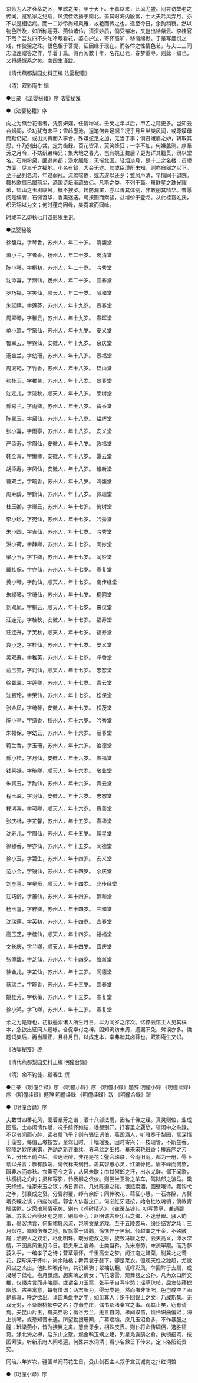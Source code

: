 <!-- { "loadSidebar": true } -->
京师为人才荟萃之区，笙歌之美，甲于天下。干嘉以来，此风尤盛。间尝访故老之传闻，览私家之纪载，风流佳话播于南北。盖其时海内殷富，士大夫吟风弄月，亦不以是相诟病。而一二妙伶尚知风雅，故艳而传之也。递至今日，余韵稍衰。然以物色所及，如所称莲芬、燕仙诸伶，清资妙质，倘受镕冶，又岂出徐紫云、李桂官下哉？吾友四不头陀冷眼看花，婆心护法，寄怀高旷，移情绵缈。于是写曼衍之戏，作狡狯之珠。悟色相于菩提，征因缘于现在。而各伶之性情色艺，与夫二三同志流连赠答之作，毕着于篇。假再阅数十年，名花已老，春梦重寻。则此一编也，又将感慨系之矣。南国生谨跋。


《清代燕都梨园史料正编 法婴秘籍》

（清）双影庵生 辑



●目录
《法婴秘籍》序
法婴秘笈


●《法婴秘籍》序

向之为燕台花谱者，凭臆妍媸，任情增减。壬癸之年以后，甲乙之籍更多。岂知云台烟阁，论功犹有未平；雪岭墨池，逞笔何尝足据？况乎月旦半类风闻，或尊嫫母而黜仍妃，或出刘蕡而入李合。殊嫌蛇足之加，无当于事；倘召蛾眉之妒，转取其愆。仆乃别出心裁，定为齿録。百花皆采，莫笑蜂狂；一字不加，何嫌蠡测。序羣芳之月令，不妨矾弟梅兄；集大地之春光，岂有姚王魏后？更为详其籍贯，隶以堂名。石州粉黛，匪逊南都；溪水胭脂，无惭北国。轻烟淡月，是十二之名楼；员峤方壶，尽三千之福地。小名有録，大会无遮。其或臣瓒所未知，则亦自郐之以下。至于品列名流，年过弱冠。流莺啼倦，或志遂以还乡；雏凤声清，早情同于退院。舞衫歌扇已属前尘，酒国诗坛渐疏故侣。凡斯之类，不列于篇。虽联星之珠光耀釆，韫山之玉树临风，概不搜罗。转防漏罣，亦以善其体例，非敢削其精华。普愿阅是编者，石佩苕华，香熏迷迭。苟按图而索骏，益增价于登龙。从此桂宫姓氏，织云锦以为文；何时蓬岛因缘，集霓裳而同咏。

时咸丰乙卯秋七月双影庵生识。


●法婴秘笈

徐馥森，字琴香，苏州人，年二十岁。　清馥堂

萧小兰，字者香，扬州人，年二十岁。　畹清堂

陈小琴，字桐初，苏州人，年二十岁。　吟秀堂

沈添喜，字燕仙，扬州人，年二十岁。　宜春堂

罗巧福，字笑仙，顺天人，年二十岁。　醇和堂

朱延禧，字莲芬，苏州人，年十九岁。　景春堂

周翠琴，字稚云，苏州人，年十九岁。　春晖堂

单小翠，字黛仙，苏州人，年十九岁。　安义堂

鲁翠云，字霓仙，安徽人，年十九岁。　余庆堂

汤金兰，字幼珊，苏州人，年十八岁。　景福堂

周湘筠，字竹香，苏州人，年十八岁。　韫山堂

张桂玉，字稚兰，苏州人，年十八岁。　景春堂

沈定儿，字浣秋，顺天人，年十八岁。　荣树堂

郝秀兰，字雨卿，苏州人，年十八岁。　寳香堂

陈翠玉，字黛仙，苏州人，年十八岁。　韫辉堂

张小喜，字雨亭，苏州人，年十八岁。　安义堂

严添寿，字眉仙，安徽人，年十八岁。　敦福堂

韩全喜，字懒卿，安徽人，年十八岁。　霭云堂

胡添寿，字凤仙，安徽人，年十八岁。　维新堂

曹双兰，字畹香，苏州人，年十八岁。　鸿馥堂

周寿龄，字鹤仙，苏州人，年十八岁。　佩珊堂

杜玉卿，字蝶云，苏州人，年十七岁。　倚树堂

李小珍，字宛仙，苏州人，年十七岁。　吟秀堂

朱小圆，字吉仙，苏州人，年十七岁。　吟秀堂

洪小荷，字静卿，苏州人，年十七岁。　闻妙堂

梁小玉，字卞卿，苏州人，年十七岁。　闻妙堂

戴桂保，字亦仙，苏州人，年十七岁。　春复堂

黄小琴，字韵仙，顺天人，年十七岁。　南传经堂

朱緑琴，字绮仙，苏州人，年十七岁。　桐阴堂

刘双凤，字桐云，顺天人，年十七岁。　来仪堂

汪连元，字桂秋，安徽人，年十七岁。　福寿堂

汪连升，字芙秋，顺天人，年十七岁。　福寿堂

袁小芝，字桂仙，苏州人，年十七岁。　安义堂

吴双寿，字稚芙，苏州人，年十七岁。　凈香堂

俞玉笙，字润仙，顺天人，年十七岁。　忠恕堂

徐寳翠，字莲卿，苏州人，年十七岁。　青云堂

沈寳玲，字荣仙，苏州人，年十七岁。　松保堂

张金凤，字绮琴，安徽人，年十七岁。　松茂堂

陈小亭，字绮香，扬州人，年十六岁。　吟秀堂

朱福保，字幼云，苏州人，年十六岁。　丽春堂

蒋兰香，字玉珊，苏州人，年十六岁。　诒德堂

郝小桂，字月仙，安徽人，年十六岁。　春福堂

钱喜禄，字畹卿，顺天人，年十六岁。　敬业堂

朱寳玉，字韵仙，苏州人，年十六岁。　青云堂

程玉翠，字羽仙，安徽人。年十六岁。　忠恕堂

程鸿喜，字可卿，顺天人，年十六岁。　寳善堂

张庆林，字芷馨，苏州人，年十五岁。　春华堂

沈寿儿，字眉仙，苏州人，年十五岁。　聊星堂

徐棣香，字亦仙，苏州人，年十五岁。　闻德堂

徐小玉，字苕生，苏州人，年十四岁。　安义堂

范小金，字镜仙，苏州人，年十四岁。　余庆堂

刘奎喜，字星垣，顺天人，年十四岁。　北传经堂

江巧龄，字蕙仙，苏州人，年十四岁。　醇和堂

杨玉喜，字粹卿，苏州人，年十四岁。　三和堂

沈瑞莲，字芙初，苏州人，年十四岁。　宜春堂

高玉芝，字桂仙，顺天人，年十四岁。　裕福堂

文长庆，字兰卿，顺天人，年十四岁。　寳庆堂

张添馥，字芝仙，苏州人，年十四岁。　维新堂

徐金儿，字芷仙，苏州人，年十三岁。　闻德堂

蔡瑞兰，字畹香，苏州人，年十三岁。　宜春堂

姚桂芳，字秋蘅，苏州人，年十三岁。　春复堂

徐小鸿，字飞卿，苏州人，年十三岁。　春复堂

余之为是録也，初拟遍索诸人所生月日，以为同岁之序次。忆停云馆主人见其稿本，急欲出征同人题咏。仓促卒付之梓。固知询访未周，遗漏不免，舛误亦多。俟题词集后，再当厘正，且补月日，以成定本，幸弗嗤其卤莽也。双影庵生又识。

《法婴秘笈》终


《清代燕都梨园史料正编  明僮合録》

（清）余不钓徒、殿春生 撰



●目录
《明僮合録》序
《明僮小録》序
《明僮小録》题辞
明僮小録
《明僮续録》序
《明僮续録》题辞
明僮续録
《明僮续録》跋
《明僮合録》跋


●《明僮合録》序

夫数廿四番花风，爰着羣芳之谱；洒十八部法雨，因名千佛之经。真灵则位，业成图高。士亦闲情作赋，况乎绮怀如结，瑶想别开。抒客里之覊愁，辑闲中之杂録。不足令闻而心醉、读者眉飞乎？则有骚坛词伯，燕国酒人，听雅奏于梨园，寓深情于藻鉴。每值云璈按罢，星驾归时，十幅瑶笺，因时寄兴；一枝珊管，不断生香。徐陵之妙序未镌，许劭之新评重续。界乌丝之细格，摹来宋艳班香；排雁序之芳名，分出王前卢后。金迷纸醉，非花是花；璧合珠联，今雨旧雨。都为一册，辱下诿以弁言；厥有数端，请代标夫纲目。盖其碧蕙心灵，红蕖骨艳。眉不峰而何黛，眼非水而亦秋。衣熏荀令之香，从风未歇；巾拭何郎之汗，出水尤鲜。邺下闻歌，认樱桃之灼灼；灵和写影，怜杨柳之依依。则尝坐卫玠之羊车，驾陆郎之骓马。熏天绛蜡，谁家宋玉之钗；扬日青帘，几处陈遵之辖。银瓶索酒，画壁哦诗。藏钩弋之拳，引襄成之裒。分曹射覆，绰有余妍；同伴吹花，藉征小慧。一石亦醉，齐赘壻炙輠之谈；四座勿喧，郭舍人俳谐之口。何必红牙轻按，始令杜牧魂销；倘教青眼偶邀，定愿琅琊情死矣。别有《鸡碑精选》，《雀箓丛钞》，初写黄庭，兼通碧篆。苏长公燕瘦环肥之喻，别有会心；赵明诚吉金乐石之编，不迷慧眼。骚人韵事，墨客清言，何惭裙屐风流，岂等文章游戏。至于五陵裘马，纷纷结客之场；三月烟花，黯黯伤春之地。叹飘零于碧鹳，怜憔悴于黑貂。倾越橐之千金，不殊敝屣；洒鲛人之双泪，尽化明珠。既分鲍叔之财，旋毁冯驩之劵。云天高义，潭水深情，不图此风重见今日。若夫釆兰洁养，士类当矜。负米忘劳，末流罕觏。而乃蓼莪入手，一编孝子之诗；萱草萦怀，千里高堂之梦。问江南之鲑菜，别冀北之莺花。探珍果于怀中，尚余陆橘；舞霓裳于膝下，卽是莱衣。但观天性之独超，尤觉风尘之杰出。他如珠喉甫啭，共识绵驹；翠袖初翻，辄呼彩凤。乍回眸于去扇，或凝睇于低帷。抱月飘烟，想离魂之倩女；飞花滚雪，观舞器之公孙。凡为众口所交推，仅缀片言而非略顾。或谓金刀玉案，张平子自写牢愁；瑶草琼枝，屈左徒藉摅幽怨。古来寓意，每有借词；两君所为，得毋类是。然而书非咄咄，色岂成空？画是真真，呼之欲出。读四角盘中之字，如见其人；织千回锦上之文，乃成斯集。无双无对，不杂粉桃郁李之名；亦谐亦庄，偶书鄂渚秦宫之事。观其止矣，窃有请焉。夫昆山片玉，有美弗彰；幽谷芳兰，无言自閟。椽间取笛，谁怜识曲偏迟；海上携琴，或恐知音未遇。所望勤搜珊网，广纂瑶编。庶几玉沼鱼多，不作暴腮之鲤；玳梁燕小，皆为接翼之禽。慧出牙余，相殊皮表。则仆将命俦啸侣，选胜征奇。涤北海之樽，启东山之墅。燃金鸭玉螭之炬，列星鳬露鹄之肴。执镜招鸾，按图索骏。听新乐府人间唱遍，何殊井水词清；看小名録日下传来，定卜洛阳纸贵矣。

同治六年岁次，疆圉单阏荷花生日，殳山剑石主人叙于宣武城南之扑红词馆


●《明僮小録》序

